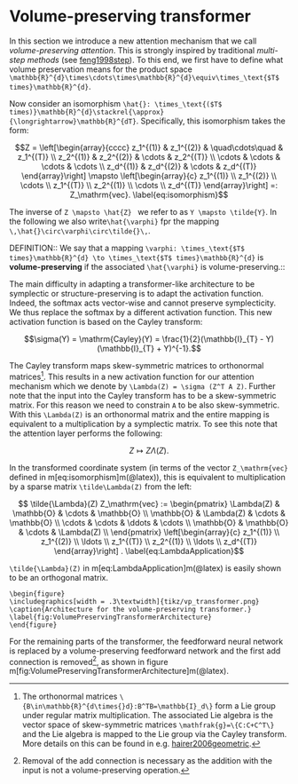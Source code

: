 # Volume-preserving transformer

In this section we introduce a new attention mechanism that we call *volume-preserving attention*. This is strongly inspired by traditional *multi-step methods* (see [feng1998step](@cite)). To this end, we first have to define what volume preservation means for the product space ``\mathbb{R}^{d}\times\cdots\times\mathbb{R}^{d}\equiv\times_\text{$T$ times}\mathbb{R}^{d}``.

Now consider an isomorphism ``\hat{}: \times_\text{($T$ times)}\mathbb{R}^{d}\stackrel{\approx}{\longrightarrow}\mathbb{R}^{dT}``. Specifically, this isomorphism takes the form:
```math
Z =  \left[\begin{array}{cccc}
            z_1^{(1)} &  z_1^{(2)} & \quad\cdots\quad & z_1^{(T)} \\
            z_2^{(1)} &  z_2^{(2)} & \cdots & z_2^{(T)} \\
            \cdots &  \cdots & \cdots & \cdots \\
            z_d^{(1)} & z_d^{(2)} & \cdots & z_d^{(T)}
            \end{array}\right] \mapsto 
            \left[\begin{array}{c}  z_1^{(1)} \\ z_1^{(2)} \\ \cdots \\ z_1^{(T)} \\ z_2^{(1)} \\ \cdots \\ z_d^{(T)} \end{array}\right] =: Z_\mathrm{vec}.
\label{eq:isomorphism}
```

The inverse of ``Z \mapsto \hat{Z} `` we refer to as ``Y \mapsto \tilde{Y}``. In the following we also write``\hat{\varphi}`` fpr the mapping ``\,\hat{}\circ\varphi\circ\tilde{}\,``.

DEFINITION::
We say that a mapping ``\varphi: \times_\text{$T$ times}\mathbb{R}^{d} \to \times_\text{$T$ times}\mathbb{R}^{d}`` is **volume-preserving** if the associated ``\hat{\varphi}`` is volume-preserving.::

The main difficulty in adapting a transformer-like architecture to be symplectic or structure-preserving is to adapt the activation function. Indeed, the softmax acts vector-wise and cannot preserve symplecticity. We thus replace the softmax by a different activation function. This new activation function is based on the Cayley transform:

```math
\sigma(Y) = \mathrm{Cayley}(Y) = \frac{1}{2}(\mathbb{I}_{T} - Y)(\mathbb{I}_{T} + Y)^{-1}.
```

The Cayley transform maps skew-symmetric matrices to orthonormal matrices[^1]. This results in a new activation function for our attention mechanism which we denote by ``\Lambda(Z) = \sigma (Z^T A Z)``. Further note that the input into the Cayley transform has to be a skew-symmetric matrix. For this reason we need to constrain ``A`` to be also skew-symmetric. With this ``\Lambda(Z)`` is an orthonormal matrix and the entire mapping is equivalent to a multiplication by a symplectic matrix. To see this note that the attention layer performs the following:

[^1]: The orthonormal matrices ``\{B\in\mathbb{R}^{d\times{}d}:B^TB=\mathbb{I}_d\}`` form a Lie group under regular matrix multiplication. The associated Lie algebra is the vector space of skew-symmetric matrices ``\mathfrak{g}=\{C:C+C^T\}`` and the Lie algebra is mapped to the Lie group via the Cayley transform. More details on this can be found in e.g. [hairer2006geometric](@cite).

```math
Z \mapsto Z\Lambda(Z).
\label{eq:LambdaRight}
```

In the transformed coordinate system (in terms of the vector ``Z_\mathrm{vec}`` defined in m[eq:isomorphism]m(@latex)), this is equivalent to multiplication by a sparse matrix ``\tilde\Lambda(Z)`` from the left:

```math
    \tilde{\Lambda}(Z) Z_\mathrm{vec} :=
    \begin{pmatrix}
    \Lambda(Z) & \mathbb{O} & \cdots  & \mathbb{O} \\
    \mathbb{O} & \Lambda(Z) & \cdots & \mathbb{O} \\
    \cdots & \cdots & \ddots & \cdots \\ 
    \mathbb{O} & \mathbb{O} & \cdots & \Lambda(Z) \\
    \end{pmatrix}
    \left[\begin{array}{c}  z_1^{(1)} \\ z_1^{(2)} \\ \ldots \\ z_1^{(T)} \\ z_2^{(1)} \\ \ldots \\ z_d^{(T)} \end{array}\right] .
    \label{eq:LambdaApplication}
```

``\tilde{\Lambda}(Z)`` in m[eq:LambdaApplication]m(@latex) is easily shown to be an orthogonal matrix. 

```@raw latex
\begin{figure}
\includegraphics[width = .3\textwidth]{tikz/vp_transformer.png}
\caption{Architecture for the volume-preserving transformer.}
\label{fig:VolumePreservingTransformerArchitecture}
\end{figure}
```

For the remaining parts of the transformer, the feedforward neural network is replaced by a volume-preserving feedforward network and the first add connection is removed[^2], as shown in figure m[fig:VolumePreservingTransformerArchitecture]m(@latex).

[^2]: Removal of the add connection is necessary as the addition with the input is not a volume-preserving operation. 